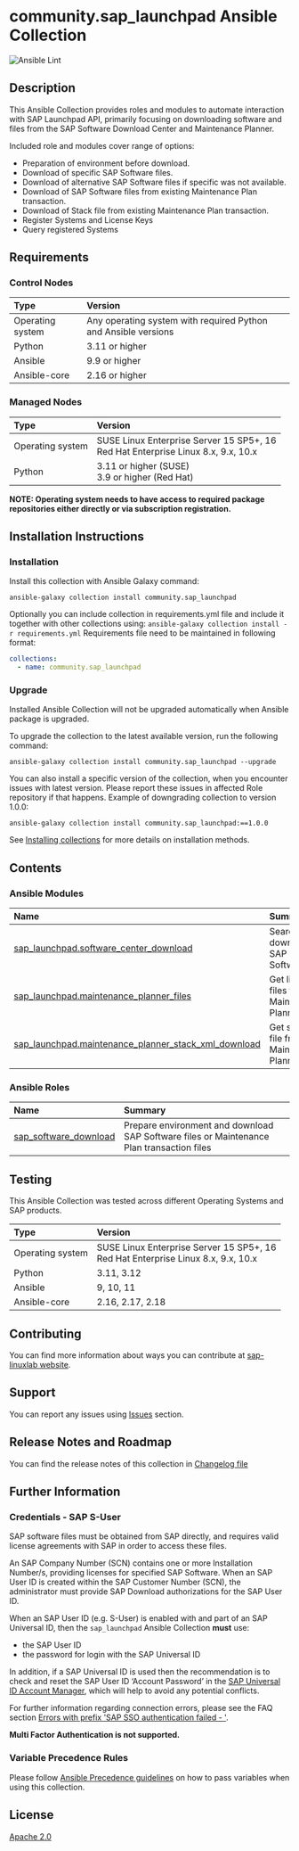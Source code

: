 # community.sap_launchpad Ansible Collection

![Ansible Lint](https://github.com/sap-linuxlab/community.sap_launchpad/actions/workflows/ansible-lint.yml/badge.svg?branch=main)

## Description

This Ansible Collection provides roles and modules to automate interaction with SAP Launchpad API, primarily focusing on downloading software and files from the SAP Software Download Center and Maintenance Planner.

Included role and modules cover range of options:
- Preparation of environment before download.
- Download of specific SAP Software files.
- Download of alternative SAP Software files if specific was not available. 
- Download of SAP Software files from existing Maintenance Plan transaction.
- Download of Stack file from existing Maintenance Plan transaction.
- Register Systems and License Keys
- Query registered Systems


## Requirements

### Control Nodes
| Type | Version |
| :--- | :--- |
| Operating system | Any operating system with required Python and Ansible versions |
| Python | 3.11 or higher |
| Ansible | 9.9 or higher |
| Ansible-core | 2.16 or higher |


### Managed Nodes
| Type | Version |
| :--- | :--- |
| Operating system | SUSE Linux Enterprise Server 15 SP5+, 16 <br> Red Hat Enterprise Linux 8.x, 9.x, 10.x |
| Python | 3.11 or higher (SUSE) <br> 3.9 or higher (Red Hat) |

**NOTE: Operating system needs to have access to required package repositories either directly or via subscription registration.**


## Installation Instructions

### Installation
Install this collection with Ansible Galaxy command:
```console
ansible-galaxy collection install community.sap_launchpad
```

Optionally you can include collection in requirements.yml file and include it together with other collections using: `ansible-galaxy collection install -r requirements.yml`
Requirements file need to be maintained in following format:
```yaml
collections:
  - name: community.sap_launchpad
```

### Upgrade
Installed Ansible Collection will not be upgraded automatically when Ansible package is upgraded.

To upgrade the collection to the latest available version, run the following command:
```console
ansible-galaxy collection install community.sap_launchpad --upgrade
```

You can also install a specific version of the collection, when you encounter issues with latest version. Please report these issues in affected Role repository if that happens.
Example of downgrading collection to version 1.0.0:
```
ansible-galaxy collection install community.sap_launchpad:==1.0.0
```

See [Installing collections](https://docs.ansible.com/ansible/latest/collections_guide/collections_installing.html) for more details on installation methods.


## Contents

### Ansible Modules
| Name | Summary |
| :-- | :-- |
| [sap_launchpad.software_center_download](./docs/module_software_center_download.md) | Search and download SAP Software file |
| [sap_launchpad.maintenance_planner_files](./docs/module_maintenance_planner_files.md) | Get list of files from Maintenance Planner |
| [sap_launchpad.maintenance_planner_stack_xml_download](./docs/module_maintenance_planner_stack_xml_download.md) | Get stack file from Maintenance Planner |

### Ansible Roles
| Name | Summary |
| :-- | :-- |
| [sap_software_download](./roles/sap_software_download/README.md) | Prepare environment and download SAP Software files or Maintenance Plan transaction files |


## Testing
This Ansible Collection was tested across different Operating Systems and SAP products.

| Type | Version |
| :--- | :--- |
| Operating system | SUSE Linux Enterprise Server 15 SP5+, 16 <br> Red Hat Enterprise Linux 8.x, 9.x, 10.x |
| Python | 3.11, 3.12 |
| Ansible | 9, 10, 11 |
| Ansible-core | 2.16, 2.17, 2.18 |


## Contributing
You can find more information about ways you can contribute at [sap-linuxlab website](https://sap-linuxlab.github.io/initiative_contributions/).


## Support
You can report any issues using [Issues](https://github.com/sap-linuxlab/community.sap_launchpad/issues) section.


## Release Notes and Roadmap
You can find the release notes of this collection in [Changelog file](./CHANGELOG.rst)


## Further Information

### Credentials - SAP S-User

SAP software files must be obtained from SAP directly, and requires valid license agreements with SAP in order to access these files.

An SAP Company Number (SCN) contains one or more Installation Number/s, providing licenses for specified SAP Software. When an SAP User ID is created within the SAP Customer Number (SCN), the administrator must provide SAP Download authorizations for the SAP User ID.

When an SAP User ID (e.g. S-User) is enabled with and part of an SAP Universal ID, then the `sap_launchpad` Ansible Collection **must** use:
- the SAP User ID
- the password for login with the SAP Universal ID

In addition, if a SAP Universal ID is used then the recommendation is to check and reset the SAP User ID ‘Account Password’ in the [SAP Universal ID Account Manager](https://account.sap.com/manage/accounts), which will help to avoid any potential conflicts.

For further information regarding connection errors, please see the FAQ section [Errors with prefix 'SAP SSO authentication failed - '](./docs/FAQ.md#errors-with-prefix-sap-sso-authentication-failed---).

**Multi Factor Authentication is not supported.**

### Variable Precedence Rules
Please follow [Ansible Precedence guidelines](https://docs.ansible.com/ansible/latest/playbook_guide/playbooks_variables.html#variable-precedence-where-should-i-put-a-variable) on how to pass variables when using this collection.

## License
[Apache 2.0](./LICENSE)
